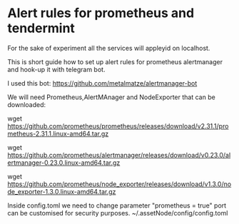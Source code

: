 # Alert rules for prometheus and tendermint

For the sake of experiment all the services will appleyid on localhost.

This is short guide how to set up alert rules for prometheus alertmanager and hook-up it with telegram bot.

I used this bot:
https://github.com/metalmatze/alertmanager-bot

We will need Prometheus,AlertMAnager and NodeExporter that can be downloaded:

wget https://github.com/prometheus/prometheus/releases/download/v2.31.1/prometheus-2.31.1.linux-amd64.tar.gz

wget https://github.com/prometheus/alertmanager/releases/download/v0.23.0/alertmanager-0.23.0.linux-amd64.tar.gz

wget https://github.com/prometheus/node_exporter/releases/download/v1.3.0/node_exporter-1.3.0.linux-amd64.tar.gz

Inside config.toml we need to change parameter "prometheus = true" port can be customised for security purposes.
~/.assetNode/config/config.toml 










